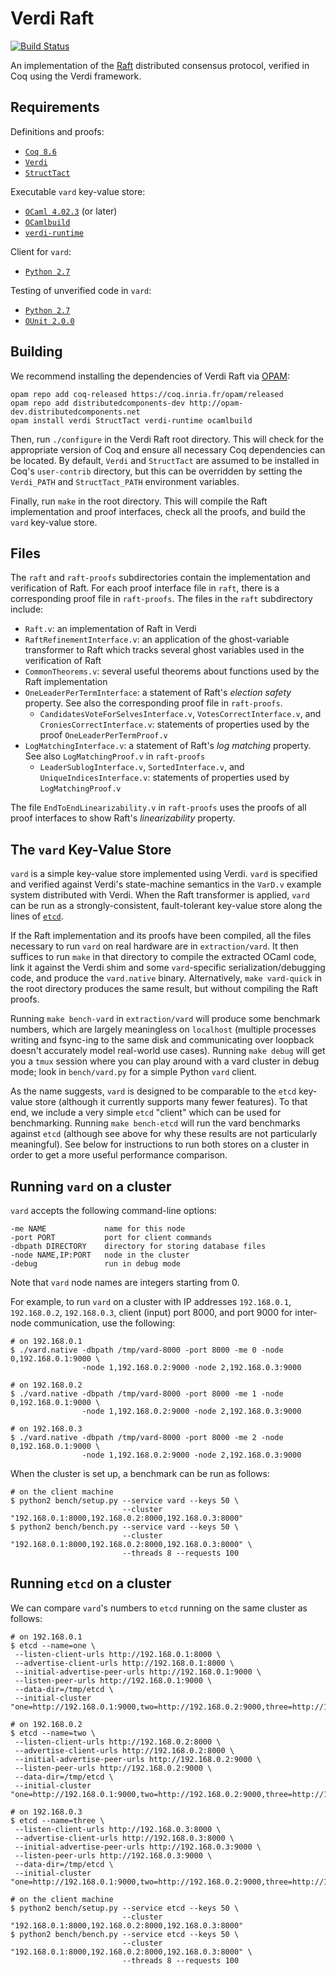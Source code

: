 Verdi Raft
==========

[![Build Status](https://api.travis-ci.org/uwplse/verdi-raft.svg?branch=master)](https://travis-ci.org/uwplse/verdi-raft)

An implementation of the [Raft](https://raft.github.io) distributed consensus protocol, verified in Coq using the Verdi framework.

Requirements
------------

Definitions and proofs:

- [`Coq 8.6`](https://coq.inria.fr/coq-86)
- [`Verdi`](https://github.com/uwplse/verdi)
- [`StructTact`](https://github.com/uwplse/StructTact)

Executable `vard` key-value store:

- [`OCaml 4.02.3`](https://coq.inria.fr/download) (or later)
- [`OCamlbuild`](https://github.com/ocaml/ocamlbuild)
- [`verdi-runtime`](https://github.com/DistributedComponents/verdi-runtime)

Client for `vard`:

- [`Python 2.7`](https://www.python.org/download/releases/2.7/)

Testing of unverified code in `vard`:

- [`Python 2.7`](https://www.python.org/download/releases/2.7/)
- [`OUnit 2.0.0`](http://ounit.forge.ocamlcore.org)

Building
--------

We recommend installing the dependencies of Verdi Raft via
[OPAM](http://opam.ocaml.org/doc/Install.html):

```
opam repo add coq-released https://coq.inria.fr/opam/released
opam repo add distributedcomponents-dev http://opam-dev.distributedcomponents.net
opam install verdi StructTact verdi-runtime ocamlbuild
```

Then, run `./configure` in the Verdi Raft root directory.  This will check
for the appropriate version of Coq and ensure all necessary
Coq dependencies can be located. By default, `Verdi` and `StructTact`
are assumed to be installed in Coq's `user-contrib` directory, but
this can be overridden by setting the `Verdi_PATH` and `StructTact_PATH`
environment variables.

Finally, run `make` in the root directory. This will compile the Raft
implementation and proof interfaces, check all the proofs, and
build the `vard` key-value store.

Files
-----

The `raft` and `raft-proofs` subdirectories contain the implementation and
verification of Raft. For each proof interface file in `raft`, there is a 
corresponding proof file in `raft-proofs`. The files in the `raft` 
subdirectory include:

- `Raft.v`: an implementation of Raft in Verdi
- `RaftRefinementInterface.v`: an application of the ghost-variable transformer
  to Raft which tracks several ghost variables used in the
  verification of Raft
- `CommonTheorems.v`: several useful theorems about functions used by
  the Raft implementation
- `OneLeaderPerTermInterface`: a statement of Raft's *election
  safety* property. See also the corresponding proof file in `raft-proofs`.
    - `CandidatesVoteForSelvesInterface.v`, `VotesCorrectInterface.v`, and
      `CroniesCorrectInterface.v`: statements of properties used by the proof
      `OneLeaderPerTermProof.v`
- `LogMatchingInterface.v`: a statement of Raft's *log matching*
    property. See also `LogMatchingProof.v` in `raft-proofs`
    - `LeaderSublogInterface.v`, `SortedInterface.v`, and `UniqueIndicesInterface.v`: statements
      of properties used by `LogMatchingProof.v`

The file `EndToEndLinearizability.v` in `raft-proofs` uses the proofs of
all proof interfaces to show Raft's *linearizability* property.

The `vard` Key-Value Store
------------------------

`vard` is a simple key-value store implemented using
Verdi. `vard` is specified and verified against Verdi's state-machine
semantics in the `VarD.v` example system distributed with Verdi. When the Raft transformer
is applied, `vard` can be run as a strongly-consistent, fault-tolerant key-value store
along the lines of [`etcd`](https://github.com/coreos/etcd).

If the Raft implementation and its proofs have been compiled, all the files
necessary to run `vard` on real hardware are in `extraction/vard`. It then
suffices to run `make` in that directory to compile the extracted OCaml code, link it
against the Verdi shim and some `vard`-specific serialization/debugging code,
and produce the `vard.native` binary. Alternatively, `make vard-quick` in the
root directory produces the same result, but without compiling the Raft proofs.

Running `make bench-vard` in `extraction/vard` will produce some 
benchmark numbers, which are largely meaningless on
`localhost` (multiple processes writing and fsync-ing to the same disk
and communicating over loopback doesn't accurately model real-world
use cases). Running `make debug` will get you a `tmux` session where
you can play around with a vard cluster in debug mode; look in
`bench/vard.py` for a simple Python `vard` client.

As the name suggests, `vard` is designed to be comparable to the `etcd`
key-value store (although it currently supports many fewer
features). To that end, we include a very simple `etcd` "client" which
can be used for benchmarking. Running `make bench-etcd` will run the
vard benchmarks against `etcd` (although see above for why these results
are not particularly meaningful). See below for instructions to run
both stores on a cluster in order to get a more useful performance
comparison.

Running `vard` on a cluster
---------------------------

`vard` accepts the following command-line options:

```
-me NAME             name for this node
-port PORT           port for client commands
-dbpath DIRECTORY    directory for storing database files
-node NAME,IP:PORT   node in the cluster
-debug               run in debug mode
```

Note that `vard` node names are integers starting from 0.

For example, to run `vard` on a cluster with IP addresses
`192.168.0.1`, `192.168.0.2`, `192.168.0.3`, client (input) port 8000,
and port 9000 for inter-node communication, use the following:

    # on 192.168.0.1
    $ ./vard.native -dbpath /tmp/vard-8000 -port 8000 -me 0 -node 0,192.168.0.1:9000 \
                    -node 1,192.168.0.2:9000 -node 2,192.168.0.3:9000

    # on 192.168.0.2
    $ ./vard.native -dbpath /tmp/vard-8000 -port 8000 -me 1 -node 0,192.168.0.1:9000 \
                    -node 1,192.168.0.2:9000 -node 2,192.168.0.3:9000

    # on 192.168.0.3
    $ ./vard.native -dbpath /tmp/vard-8000 -port 8000 -me 2 -node 0,192.168.0.1:9000 \
                    -node 1,192.168.0.2:9000 -node 2,192.168.0.3:9000

When the cluster is set up, a benchmark can be run as follows:

    # on the client machine
    $ python2 bench/setup.py --service vard --keys 50 \
                             --cluster "192.168.0.1:8000,192.168.0.2:8000,192.168.0.3:8000"
    $ python2 bench/bench.py --service vard --keys 50 \
                             --cluster "192.168.0.1:8000,192.168.0.2:8000,192.168.0.3:8000" \
                             --threads 8 --requests 100


Running `etcd` on a cluster
-------------------------

We can compare `vard`'s numbers to `etcd` running on the same cluster as
follows:

    # on 192.168.0.1
    $ etcd --name=one \
     --listen-client-urls http://192.168.0.1:8000 \
     --advertise-client-urls http://192.168.0.1:8000 \
     --initial-advertise-peer-urls http://192.168.0.1:9000 \
     --listen-peer-urls http://192.168.0.1:9000 \
     --data-dir=/tmp/etcd \
     --initial-cluster "one=http://192.168.0.1:9000,two=http://192.168.0.2:9000,three=http://192.168.0.3:9000"

    # on 192.168.0.2
    $ etcd --name=two \
     --listen-client-urls http://192.168.0.2:8000 \
     --advertise-client-urls http://192.168.0.2:8000 \
     --initial-advertise-peer-urls http://192.168.0.2:9000 \
     --listen-peer-urls http://192.168.0.2:9000 \
     --data-dir=/tmp/etcd \
     --initial-cluster "one=http://192.168.0.1:9000,two=http://192.168.0.2:9000,three=http://192.168.0.3:9000"

    # on 192.168.0.3
    $ etcd --name=three \
     --listen-client-urls http://192.168.0.3:8000 \
     --advertise-client-urls http://192.168.0.3:8000 \
     --initial-advertise-peer-urls http://192.168.0.3:9000 \
     --listen-peer-urls http://192.168.0.3:9000 \
     --data-dir=/tmp/etcd \
     --initial-cluster "one=http://192.168.0.1:9000,two=http://192.168.0.2:9000,three=http://192.168.0.3:9000"

    # on the client machine
    $ python2 bench/setup.py --service etcd --keys 50 \
                             --cluster "192.168.0.1:8000,192.168.0.2:8000,192.168.0.3:8000"
    $ python2 bench/bench.py --service etcd --keys 50 \
                             --cluster "192.168.0.1:8000,192.168.0.2:8000,192.168.0.3:8000" \
                             --threads 8 --requests 100
